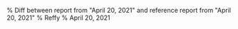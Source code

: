 % Diff between report from "April 20, 2021" and reference report from "April 20, 2021"
% Reffy
% April 20, 2021

